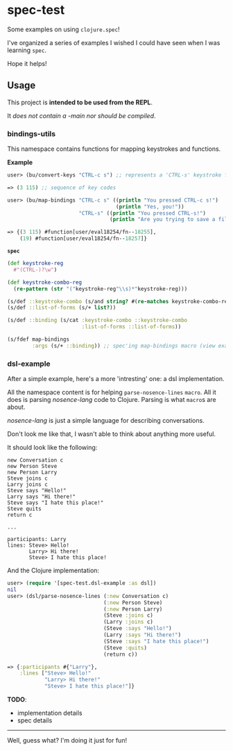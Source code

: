 # spec-test

Some examples on using `clojure.spec`!

I've organized a series of examples I wished I could have seen when I was learning `spec`.

Hope it helps!

## Usage

This project is **intended to be used from the REPL**.

It _does not contain a -main nor should be compiled_.

### bindings-utils

This namespace contains functions for mapping keystrokes and functions.

**Example**

``` clojure
user> (bu/convert-keys "CTRL-c s") ;; represents a 'CTRL-s' keystroke followed by a 's' 

=> (3 115) ;; sequence of key codes

user> (bu/map-bindings "CTRL-c s" ((println "You pressed CTRL-c s!")
                                   (println "Yes, you!"))
                       "CTRL-s" ((println "You pressed CTRL-s!")
                                 (println "Are you trying to save a file?")))

=> {(3 115) #function[user/eval18254/fn--18255],
    (19) #function[user/eval18254/fn--18257]}
```

**`spec`**

``` clojure
(def keystroke-reg
  #"(CTRL-)?\w")

(def keystroke-combo-reg
  (re-pattern (str "("keystroke-reg"\\s)*"keystroke-reg)))

(s/def ::keystroke-combo (s/and string? #(re-matches keystroke-combo-reg %)))
(s/def ::list-of-forms (s/+ list?))

(s/def ::binding (s/cat :keystroke-combo ::keystroke-combo
                        :list-of-forms ::list-of-forms))

(s/fdef map-bindings
        :args (s/+ ::binding)) ;; spec'ing map-bindings macro (view example above)
```

### dsl-example

After a simple example, here's a more 'intresting' one: a dsl implementation.

All the namespace content is for helping `parse-nosence-lines` `macro`. All it does is parsing _nosence-lang_ code to Clojure. Parsing is what `macro`s are about.


_nosence-lang_ is just a simple language for describing conversations.

Don't look me like that, I wasn't able to think about anything more useful. 


It should look like the following:

``` text
new Conversation c
new Person Steve
new Person Larry
Steve joins c
Larry joins c
Steve says "Hello!"
Larry says "Hi there!"
Steve says "I hate this place!"
Steve quits
return c

...

participants: Larry
lines: Steve> Hello!
	   Larry> Hi there!
	   Steve> I hate this place!
```


And the Clojure implementation:

``` clojure
user> (require '[spec-test.dsl-example :as dsl])
nil
user> (dsl/parse-nosence-lines (:new Conversation c)
                               (:new Person Steve)
                               (:new Person Larry)
                               (Steve :joins c)
                               (Larry :joins c)
                               (Steve :says "Hello!")
                               (Larry :says "Hi there!")
                               (Steve :says "I hate this place!")
                               (Steve :quits) 
                               (return c))

=> {:participants #{"Larry"},
    :lines ["Steve> Hello!"
		    "Larry> Hi there!"
		    "Steve> I hate this place!"]}
```

**TODO**: 
  - implementation details
  - spec details

---

Well, guess what? I'm doing it just for fun!


